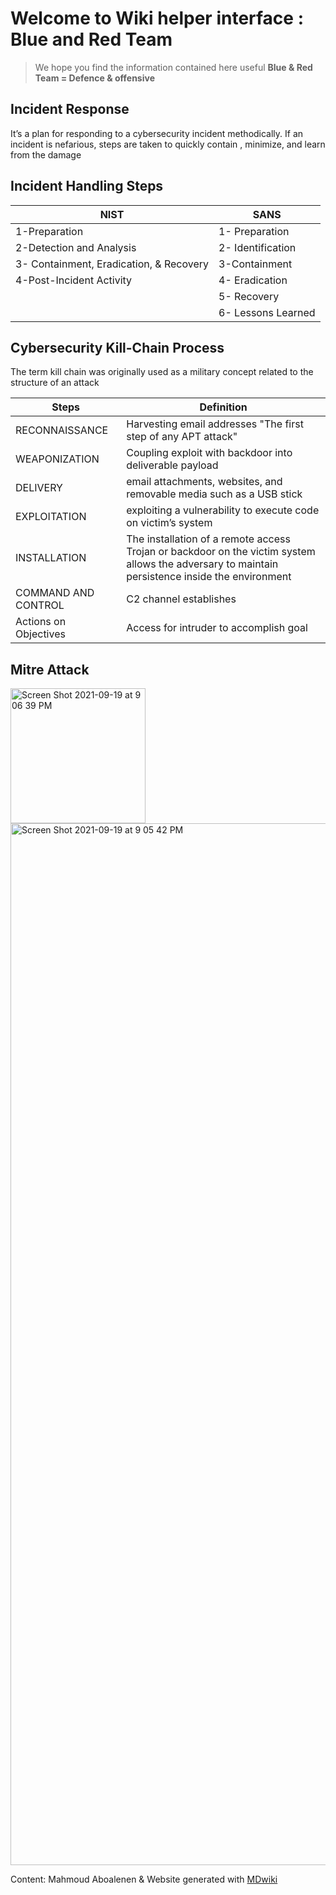 Welcome to Wiki helper interface : Blue and Red Team 
===============================

> We hope you find the information contained here useful
 **Blue & Red Team = Defence & offensive**

Incident Response
------------

It’s a plan for responding to a cybersecurity incident methodically. If an incident is nefarious, steps are taken to quickly contain , minimize, and learn from the damage

Incident Handling Steps
--------

| NIST | SANS |
|--|--|
|1-Preparation | 1- Preparation |
|2-Detection and Analysis|2- Identification|
|3- Containment, Eradication, & Recovery|3-Containment|
|4-Post-Incident Activity|4- Eradication
| |5- Recovery
| |6- Lessons Learned

Cybersecurity Kill-Chain Process
--------
The term kill chain was originally used as a military concept related to the structure of an attack

| Steps |  Definition |
|--|--|
| RECONNAISSANCE | Harvesting email addresses "The first step of any APT attack" |
| WEAPONIZATION|Coupling exploit with backdoor into deliverable payload |
| DELIVERY |email attachments, websites, and removable media such as a USB stick |
| EXPLOITATION | exploiting a vulnerability to execute code on victim’s system |
| INSTALLATION | The installation of a remote access Trojan or backdoor on the victim system allows the adversary to maintain persistence inside the environment |
| COMMAND AND CONTROL | C2 channel establishes | 
| Actions on Objectives | Access for intruder to accomplish goal |

Mitre Attack
-----
<img width="216" alt="Screen Shot 2021-09-19 at 9 06 39 PM" src="https://user-images.githubusercontent.com/49055941/133938080-c90f163e-c3ad-4549-adf4-fe0a0c6de0d2.png">
<img width="1667" alt="Screen Shot 2021-09-19 at 9 05 42 PM" src="https://user-images.githubusercontent.com/49055941/133938064-b1f7042a-22a0-4453-a0b8-182864fdf8bc.png">



Content: Mahmoud Aboalenen & Website generated with <a href="http://www.mdwiki.info">MDwiki</a> 
